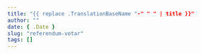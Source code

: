 ```yaml
---
title: "{{ replace .TranslationBaseName "-" " " | title }}"
author: ""
date: { .Date }
slug: "referendum-votar"
tags: []
---
```


